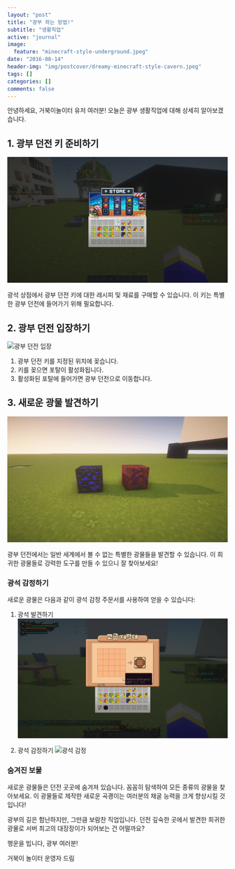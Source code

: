 ```yaml
---
layout: "post"
title: "광부 하는 방법!"
subtitle: "생활직업"
active: "journal"
image:
  feature: "minecraft-style-underground.jpeg"
date: "2016-08-14"
header-img: "img/postcover/dreamy-minecraft-style-cavern.jpeg"
tags: []
categories: []
comments: false
---
```


안녕하세요, 거북이놀이터 유저 여러분!
오늘은 광부 생활직업에 대해 상세히 알아보겠습니다.

## 1. 광부 던전 키 준비하기

![광석 상점](/img/postcover/miner/miner_4.gif)

광석 상점에서 광부 던전 키에 대한 레시피 및 재료를 구매할 수 있습니다. 이 키는 특별한 광부 던전에 들어가기 위해 필요합니다.

## 2. 광부 던전 입장하기

![광부 던전 입장](/img/postcover/miner/miner_5.gif)

1. 광부 던전 키를 지정된 위치에 꽂습니다.
2. 키를 꽂으면 포탈이 활성화됩니다.
3. 활성화된 포탈에 들어가면 광부 던전으로 이동합니다.

## 3. 새로운 광물 발견하기

![새로운 광물](/img/postcover/miner/miner_3.gif)

광부 던전에서는 일반 세계에서 볼 수 없는 특별한 광물들을 발견할 수 있습니다. 이 희귀한 광물들로 강력한 도구를 만들 수 있으니 잘 찾아보세요!

### 광석 감정하기

새로운 광물은 다음과 같이 광석 감정 주문서를 사용하여 얻을 수 있습니다:

1. 광석 발견하기
   ![광석 발견](/img/postcover/miner/miner_1.gif)

2. 광석 감정하기
   ![광석 감정](/img/postcover/miner/miner_2.gif)

### 숨겨진 보물

새로운 광물들은 던전 곳곳에 숨겨져 있습니다. 꼼꼼히 탐색하여 모든 종류의 광물을 찾아보세요. 이 광물들로 제작한 새로운 곡괭이는 여러분의 채굴 능력을 크게 향상시킬 것입니다!

광부의 길은 험난하지만, 그만큼 보람찬 직업입니다. 던전 깊숙한 곳에서 발견한 희귀한 광물로 서버 최고의 대장장이가 되어보는 건 어떨까요?

행운을 빕니다, 광부 여러분!

거북이 놀이터 운영자 드림